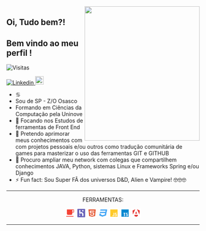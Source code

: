 

<!--<img src="https://imgur.com/KZvmGQx.jpg" height=350 width=350 align="right"> -->
<img src="https://i.pinimg.com/originals/06/60/ef/0660efe82fa3da42ed56eef013171835.gif" align="right" height=350 width=300 border="white">
<!-- <img src = "https://i.pinimg.com/originals/35/df/e2/35dfe2690df1f3da44f06be0f6e8de7e.gif" align="right" height=100 width=90>  -->

<h2>Oi, Tudo bem?!</h1>

<h2>Bem vindo ao meu perfil !</h2>


<p><img src="https://visitor-badge.glitch.me/badge?page_id=d-silva.d-silva" alt="Visitas">

[![Linkedin](https://img.shields.io/badge/-LinkedIn-blue?style=flat&logo=Linkedin&logoColor=white&link=https://www.linkedin.com/in/danilo-silva-77204312b/)](https://www.linkedin.com/in/danilo-silva-77204312b/)<a href="https://www.instagram.com/d.ssilva2/" >
<img src="https://icon-library.com/images/instagram-small-icon/instagram-small-icon-12.jpg" height=22 width=22>
</a>

- :cancer:
- Sou de SP - Z/O Osasco
- Formando em Ciências da Computação pela Uninove
- :rocket: Focando nos Estudos de ferramentas de Front End
- :brain: Pretendo aprimorar meus conhecimentos com com projetos pessoais e/ou outros como tradução comunitária de games para masterizar o uso das ferramentas GIT e GITHUB 
- 🤝 Procuro ampliar meu network com colegas que compartilhem conhecimentos JAVA, Python, sistemas Linux e Frameworks Spring e/ou Django
- ⚡ Fun fact: Sou Super FÃ dos universos D&D, Alien e Vampire! :nerd_face::nerd_face::nerd_face:  


--------------------------------------------------------------------------------------------------------------------------------------------
 <p align="center">
FERRAMENTAS: 

<!-- <img src="https://i.pinimg.com/originals/e0/53/d7/e053d7538d377ce2b224dbf1823e5732.png" height=40 width=40><img src="https://minerandodados.com.br/wp-content/uploads/2017/02/python-logo.png" height=40 width=40><img src="https://resources.jetbrains.com/storage/products/pycharm/img/meta/pycharm_logo_300x300.png" height=40 width=40>
<img src="https://logodownload.org/wp-content/uploads/2017/04/java-logo-2.png" height=43 width=30>
<img src="https://seeklogo.com/images/E/eclipse-logo-85FE4BEA34-seeklogo.com.png" height=40 width=40>
<img src="https://git-scm.com/images/logos/downloads/Git-Icon-1788C.png" height=40 width=40>
<img src="http://static1.squarespace.com/static/5d092c5193b409000129adc4/t/5d0d75044951180001635b02/1561163016097/mysql-logo.png?format=1500w" height=40 width=40>
 -->
 <p align="center">
<!-- BackEnd-->
<!-- <img src="https://raw.githubusercontent.com/PKief/vscode-material-icon-theme/main/icons/python.svg" alt="react" width="25" height="25" /> -->
<!-- <img src="https://raw.githubusercontent.com/PKief/vscode-material-icon-theme/main/icons/django.svg" alt="react" width="25" height="25" />   -->
<img src="https://raw.githubusercontent.com/PKief/vscode-material-icon-theme/main/icons/java.svg" alt="java" width="25" height="25" />
<!-- <img src="https://raw.githubusercontent.com/PKief/vscode-material-icon-theme/main/icons/nodejs.svg" alt="nodejs" width="25" height="25" /> -->
<img src="https://raw.githubusercontent.com/PKief/vscode-material-icon-theme/main/icons/heroku.svg" alt="heroku" width="25" height="25" />
  
<!-- FrontEnd -->  
<img src="https://raw.githubusercontent.com/PKief/vscode-material-icon-theme/main/icons/html.svg" alt="react" width="25" height="25" />
<img src="https://raw.githubusercontent.com/PKief/vscode-material-icon-theme/main/icons/css.svg" alt="css" width="25" height="25" />
<img src="https://raw.githubusercontent.com/PKief/vscode-material-icon-theme/main/icons/javascript.svg" alt="javascript" width="25" height="25" />    
<img src="https://raw.githubusercontent.com/PKief/vscode-material-icon-theme/main/icons/typescript.svg" alt="typescript" width="25" height="25" />
<img src="https://raw.githubusercontent.com/PKief/vscode-material-icon-theme/main/icons/angular.svg" alt="angular-js" width="25" height="25" />



--------------------------------------------------------------------------------------------------------------------------------------------

